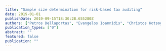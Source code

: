 ```yaml
---
title: "Sample size determination for risk-based tax auditing"
date: 2019-01-01
publishDate: 2019-09-15T18:30:28.655280Z
authors: ["Petros Dellaportas", "Evangelos Ioannidis", "Christos Kotsogiannis"]
publication_types: ["0"]
abstract: ""
featured: false
publication: ""
---
```


